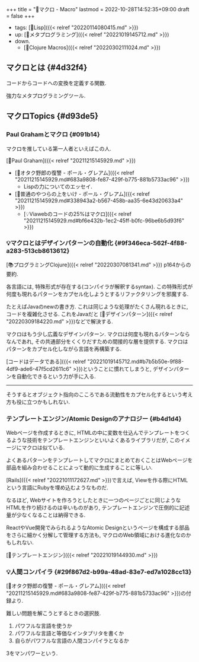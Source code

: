 +++
title = "📝マクロ - Macro"
lastmod = 2022-10-28T14:52:35+09:00
draft = false
+++

-   tags: [🔖Lisp]({{< relref "20220114080415.md" >}})
-   up: [📝メタプログラミング]({{< relref "20221019145712.md" >}})
-   down.
    -   [📝Clojure Macros]({{< relref "20220302111024.md" >}})


## マクロとは {#4d32f4}

コードからコードへの変換を定義する関数.

強力なメタプログラミングツール.


## マクロTopics {#d93de5}


### Paul Grahamとマクロ {#091b14}

マクロを推している第一人者といえばこの人.

[👨Paul Graham]({{< relref "20211215145929.md" >}})

-   [📔オタク野郎の復讐 - ポール・グレアム]({{< relref "20211215145929.md#683a9808-fe87-429f-b775-881b5733ac96" >}})
    -   Lispの力についてのエッセイ.
-   [📔普通のやつらの上をいけ - ポール・グレアム]({{< relref "20211215145929.md#338943a2-b567-458b-aa35-6e43d20633a4" >}})
    -   [💡Viawebのコードの25%はマクロ]({{< relref "20211215145929.md#bf6e432b-1ec2-45ff-b0fc-96be6b5d93f6" >}})


### 💡マクロとはデザインパターンの自動化 {#9f346eca-562f-4f88-a283-513cb8613612}

[📚プログラミングClojure]({{< relref "20220307081341.md" >}}) p164からの要約.

各言語には, 特殊形式が存在する(コンパイラが解釈するsyntax). この特殊形式が何度も現れるパターンをカプセル化しようとするリファクタリングを邪魔する.

たとえばJavaのnewの書き方. これは同じような処理がたくさん現れるときに, コードを複雑化させる. これをJavaだと [📝デザインパターン]({{< relref "20220309184220.md" >}})などで解決する.

マクロはもう少し広義なデザインパターン. マクロは何度も現れるパターンならなんであれ, その共通部分をくくりだすための間接的な層を提供する. マクロはパターンをカプセル化しながら言語を再構築する.

[コードはデータである]({{< relref "20221019145712.md#b7b5b50e-9f88-4df9-ade6-47f5cd2611c6" >}})ということに慣れてしまうと, デザインパターンを自動化できるという力が手に入る.

---

そうするとオブジェクト指向のこころである流動性をカプセル化するという考え方も役に立つかもしれない.


### テンプレートエンジン/Atomic Designのアナロジー {#b4d1d4}

Webページを作成するときに, HTMLの中に変数を仕込んでテンプレートをつくるような技術をテンプレートエンジンといいよくあるライブラリだが, このイメージにマクロは似ている.

よくあるパターンをテンプレートしてマクロにまとめておくことはWebページを部品を組み合わせることによって動的に生成することに等しい.

[Rails]({{< relref "20221011172627.md" >}})で言えば, Viewを作る際にHTMLという言語にRubyを埋め込むようなものだ.

なるほど, Webサイトを作ろうとしたときに一つのページごとに同じようなHTMLを作り続けるのは辛いものがあり, テンプレートエンジンで圧倒的に記述量が少なくなることは納得できる.

ReactやVue開発でみられるようなAtomic Designというページを構成する部品をさらに細かく分解して管理する方法も, マクロのWeb領域における進化なのかもしれない.

[🔖テンプレートエンジン]({{< relref "20221019144930.md" >}})


### 💡人間コンパイラ {#29f867d2-b99a-48ad-83e7-ed7a1028cc13}

[📔オタク野郎の復讐 - ポール・グレアム]({{< relref "20211215145929.md#683a9808-fe87-429f-b775-881b5733ac96" >}})の付録より.

難しい問題を解こうとするときの選択肢.

1.  パワフルな言語を使うか
2.  パワフルな言語と等価なインタプリタを書くか
3.  自らがパワフルな言語の人間コンパイラとなるか

3をマンパワーという.

